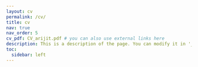 ```yaml
---
layout: cv
permalink: /cv/
title: cv
nav: true
nav_order: 5
cv_pdf: CV_arijit.pdf # you can also use external links here
description: This is a description of the page. You can modify it in '_pages/cv.md'. You can also change or remove the top pdf download button.
toc:
  sidebar: left
---
```

